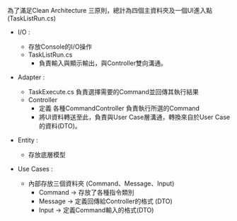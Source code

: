 為了滿足Clean Architecture 三原則，總計為四個主資料夾及一個UI進入點(TaskListRun.cs)
- I/O    :   
  - 存放Console的I/O操作
  - TaskListRun.cs
    - 負責輸入與顯示輸出，與Controller雙向溝通。

- Adapter :
  - TaskExecute.cs 負責選擇需要的Command並回傳其執行結果
  - Controller
    - 定義 各種CommandController 負責執行所選的Command
    - 將UI資料轉送至此，負責與User Case層溝通，轉換來自於User Case的資料(DTO)。  
- Entity     :  
  - 存放底層模型  
- Use Cases  :  
  - 內部存放三個資料夾 (Command、Message、Input)  
    - Command -> 存放了各種指令類別  
    - Message -> 定義回傳給Controller的格式 (DTO)
    - Input -> 定義Command輸入的格式(DTO)
